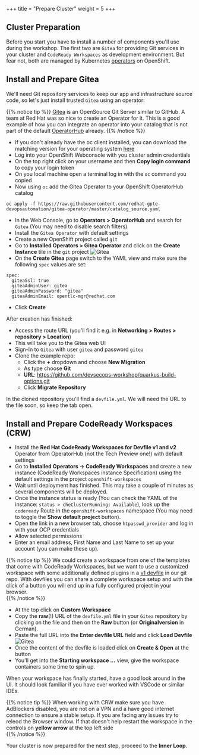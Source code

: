 +++
title = "Prepare Cluster"
weight = 5
+++

## Cluster Preparation

Before you start you have to install a number of components you'll use during the workshop. The first two are `Gitea` for providing Git services in your cluster and `CodeReady Workspaces` as development environment. But fear not, both are managed by Kubernetes [operators](https://cloud.redhat.com/learn/topics/operators) on OpenShift.

## Install and Prepare Gitea
We'll need Git repository services to keep our app and infrastructure source code, so let's just install trusted `Gitea` using an operator:

{{% notice tip %}}
[Gitea](https://gitea.io/en-us/) is an OpenSource Git Server similar to GitHub.  A team at Red Hat was so nice to create an Operator for it. This is a good example of how you can integrate an operator into your catalog that is not part of the default [OperatorHub](https://operatorhub.io/) already.
{{% /notice %}}

- If you don't already have the oc client installed, you can download the matching version for your operating system [here](https://mirror.openshift.com/pub/openshift-v4/clients/ocp/stable/)
- Log into your OpenShift Webconsole with you cluster admin credentials 
- On the top right click on your username and then **Copy login command** to copy your login token
- On you local machine open a terminal log in with the `oc` command you copied
- Now using `oc` add the Gitea Operator to your OpenShift OperatorHub catalog
```
oc apply -f https://raw.githubusercontent.com/redhat-gpte-devopsautomation/gitea-operator/master/catalog_source.yaml
```
- In the Web Console, go to **Operators > OperatorHub** and search for `Gitea` (You may need to disable search filters)
- Install the `Gitea Operator` with default settings
- Create a new OpenShift project called `git`
- Go to **Installed Operators > Gitea Operator** and click on the **Create Instance** tile in the `git` project
![Gitea](../images/gitea.png)
- On the **Create Gitea** page switch to the YAML view and make sure the following `spec` values are set:

```
spec:
  giteaSsl: true
  giteaAdminUser: gitea
  giteaAdminPassword: "gitea"
  giteaAdminEmail: opentlc-mgr@redhat.com
```
- Click **Create**

After creation has finished:
- Access the route URL (you'll find it e.g. in **Networking > Routes > repository > Location**) 
- This will take you to the Gitea web UI
- Sign-In to `Gitea` with user `gitea` and password `gitea`
- Clone the example repo:
  - Click the **+** dropdown and choose **New Migration**
  - As type choose **Git**
  - **URL**: https://github.com/devsecops-workshop/quarkus-build-options.git
  - Click **Migrate Repository**

In the cloned repository you'll find a `devfile.yml`. We will need the URL to the file soon, so keep the tab open.

## Install and Prepare CodeReady Workspaces (CRW)
- Install the **Red Hat CodeReady Workspaces for Devfile v1 and v2** Operator from OperatorHub (not the Tech Preview one!) with default settings
- Go to **Installed Operators -> CodeReady Workspaces** and create a new instance (CodeReady Workspaces instance Specification) using the default settings in the project `openshift-workspaces`
- Wait until deployment has finished. This may take a couple of minutes as several components will be deployed. 
- Once the instance status is ready (You can check the YAML of the instance: `status > cheClusterRunning: Available`), look up the `codeready` Route in the `openshift-workspaces` namespace (You may need to toggle the **Show default project** button). 
- Open the link in a new browser tab, choose `htpasswd_provider` and log in with your OCP credentials
- Allow selected permissions
- Enter an email address, First Name and Last Name to set up your account (you can make these up).

{{% notice tip %}}
We could create a workspace from one of the templates that come with CodeReady Workspaces, but we want to use a customized workspace with some additionally defined plugins in a [v1 devfile](https://redhat-developer.github.io/devfile/) in our git repo. With devfiles you can share a complete workspace setup and with the click of a button you will end up in a fully configured project in your browser.       
{{% /notice %}}

- At the top click on **Custom Workspace**
- Copy the **raw**(!) URL of the `devfile.yml` file in your `Gitea` repository by clicking on the file and then on the **Raw** button (or **Originalversion** in German).
- Paste the full URL into the **Enter devfile URL** field and click **Load Devfile**
![Gitea](../images/crw.png)
- Once the content of the devfile is loaded click on **Create & Open** at the button
- You'll get into the **Starting workspace ...** view, give the workspace containers some time to spin up.  

When your workspace has finally started, have a good look around in the UI. It should look familiar if you have ever worked with VSCode or similar IDEs.

{{% notice tip %}}
When working with CRW make sure you have AdBlockers disabled, you are not on a VPN and a have good internet connection to ensure a stable setup. If you are facing any issues try to releod the Browser window.  If that doesn't help restart the workspace in the controls on **yellow arrow** at the top left side   
{{% /notice %}}

Your cluster is now prepared for the next step, proceed to the **Inner Loop**.
